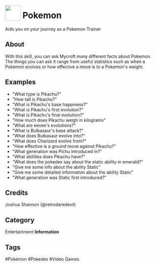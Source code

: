 # <img src='https://newvitruvian.com/images/pokeball-clipart-3.png' card_color='#40DBB0' width='50' style='vertical-align:bottom'/> Pokemon 
Aids you on your journey as a Pokemon Trainer

## About 
With this skill, you can ask Mycroft many different facts about Pokemon. The things you can ask it range from useful statistics such as when a Pokemon evolves or how effective a move is to a Pokemon's weight.


## Examples
* "What type is Pikachu?"
* "How tall is Pikachu?"
* "What is Pikachu's base happiness?"
* "What is Pikachu's first evolution?"
* "What is Pikachu's final evolution?"
* "How much does Pikachu weigh in kilograms"
* "What are eevee's evolutions?"
* "What is Bulbasaur's base attack?"
* "What does Bulbasaur evolve into?"
* "What does Charizard evolve from?"
* "How effective is a ground move against Pikachu?"
* "What generation was Pichu introduced in?"
* "What abilities does Pikachu have?"
* "What does the pokedex say about the static ability in emerald?"
* "Give me some info about the ability Static"
* "Give me some detailed information about the ability Static"
* "What generation was Static first introduced?"

## Credits 
Joshua Shannon (@retrodaredevil)



## Category
Entertainment
**Information**

## Tags
#Pokemon
#Pokedex
#Video Games
